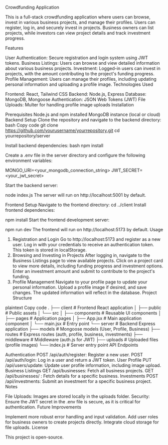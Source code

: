 Crowdfunding Application

This is a full-stack crowdfunding application where users can browse, invest in various business projects, and manage their profiles. Users can register, log in, and securely invest in projects. Business owners can list projects, while investors can view project details and track investment progress.

Features

User Authentication: Secure registration and login system using JWT tokens.
Business Listings: Users can browse and view detailed information about various business projects.
Investment: Logged-in users can invest in projects, with the amount contributing to the project's funding progress.
Profile Management: Users can manage their profiles, including updating personal information and uploading a profile image.
Technologies Used

Frontend: React, Tailwind CSS
Backend: Node.js, Express
Database: MongoDB, Mongoose
Authentication: JSON Web Tokens (JWT)
File Uploads: Multer for handling profile image uploads
Installation

Prerequisites
Node.js and npm installed
MongoDB instance (local or cloud)
Backend Setup
Clone the repository and navigate to the backend directory:
bash
Copy code
git clone https://github.com/yourusername/yourrepository.git
cd yourrepository/server

Install backend dependencies:
bash
npm install

Create a .env file in the server directory and configure the following environment variables:

MONGO_URI=<your_mongodb_connection_string>
JWT_SECRET=<your_jwt_secret>

Start the backend server:

node index.js
The server will run on http://localhost:5001 by default.

Frontend Setup
Navigate to the frontend directory:
cd ../client
Install frontend dependencies:


npm install
Start the frontend development server:


npm run dev
The frontend will run on http://localhost:5173 by default.
Usage

1. Registration and Login
Go to http://localhost:5173 and register as a new user.
Log in with your credentials to receive an authentication token. This token is stored in localStorage.
2. Browsing and Investing in Projects
After logging in, navigate to the Business Listings page to view available projects.
Click on a project card to view more details, including funding progress and investment options.
Enter an investment amount and submit to contribute to the project's funding.
3. Profile Management
Navigate to your profile page to update your personal information.
Upload a profile image if desired, and save changes. The updated information will reflect in the database.
Project Structure

plaintext
Copy code
.
├── client                   # Frontend React application
│   ├── public               # Public assets
│   └── src
│       ├── components       # Reusable UI components
│       ├── pages            # Application pages
│       ├── App.jsx          # Main application component
│       └── main.jsx         # Entry point
└── server                   # Backend Express application
    ├── models               # Mongoose models (User, Profile, Business)
    ├── routes               # Express routes (auth, profile, business, investments)
    ├── middleware           # Middleware (auth.js for JWT)
    ├── uploads              # Uploaded files (profile images)
    └── index.js             # Server entry point
API Endpoints

Authentication
POST /api/auth/register: Register a new user.
POST /api/auth/login: Log in a user and return a JWT token.
User Profile
PUT /api/users/update: Update user profile information, including image upload.
Business Listings
GET /api/businesses: Fetch all business projects.
GET /api/businesses/
: Fetch details for a specific business.
Investments
POST /api/investments: Submit an investment for a specific business project.
Notes

File Uploads: Images are stored locally in the uploads folder.
Security: Ensure the JWT secret in the .env file is secure, as it is critical for authentication.
Future Improvements

Implement more robust error handling and input validation.
Add user roles for business owners to create projects directly.
Integrate cloud storage for file uploads.
License

This project is open-source.
